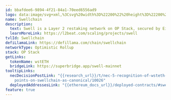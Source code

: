 ```yaml
---
id: bbafdee6-9894-4f21-84a1-70eed6556ad9
logo: data:image/svg+xml,%3Csvg%20width%3D%22200%22%20height%3D%22200%22%20viewBox%3D%220%200%20200%20200%22%20fill%3D%22none%22%20xmlns%3D%22http%3A%2F%2Fwww.w3.org%2F2000%2Fsvg%22%3E%0A%3Cg%20id%3D%22swell%22%3E%0A%3Cg%20id%3D%22Vector%22%20filter%3D%22url(%23filter0_f_20440_14773)%22%3E%0A%3Cpath%20d%3D%22M155.054%20101.195L154.906%20101.351C154.837%20101.423%20154.766%20101.494%20154.695%20101.565L114.004%20142.192C106.916%20149.269%2095.4234%20149.269%2088.335%20142.192L77.0981%20130.973C76.3015%20130.181%2076.2999%20128.893%2077.0928%20128.097C77.3262%20127.863%2077.613%20127.689%2077.9284%20127.59C89.9726%20123.872%2099.7589%20119.58%20107.287%20114.715C125.216%20103.127%20141.138%2098.6207%20155.054%20101.195ZM146.523%2067.7746C161.547%2072.5089%20159.793%2083.5613%20159.993%2087.9185C143.54%2079.2908%20123.747%2082.4531%20100.613%2097.4049C83.3701%20108.549%2068.9265%20113.144%2057.2823%20111.189C45.6381%20109.234%2043.0188%2095.0127%2042.498%2091.2336C55.2929%2097.7032%2072.4398%2093.99%2093.9384%2080.0951C113.972%2067.1473%20131.5%2063.0403%20146.523%2067.7746ZM114.004%2035.308L124.563%2045.8484C125.358%2046.6419%20125.359%2047.9304%20124.566%2048.7258C124.283%2049.0096%20123.922%2049.2033%20123.529%2049.2825C108.244%2052.3619%2096.0203%2056.8628%2086.8571%2062.7852C71.155%2072.9338%2057.7741%2077.6508%2046.7147%2076.9364L46.7159%2076.9334L88.335%2035.308C95.4234%2028.2307%20106.916%2028.2307%20114.004%2035.308Z%22%20fill%3D%22url(%23paint0_linear_20440_14773)%22%20fill-opacity%3D%220.5%22%2F%3E%0A%3C%2Fg%3E%0A%3Cpath%20id%3D%22Vector_2%22%20d%3D%22M155.054%20113.695L154.906%20113.851C154.837%20113.923%20154.766%20113.994%20154.695%20114.065L114.004%20154.692C106.916%20161.769%2095.4234%20161.769%2088.335%20154.692L77.0981%20143.473C76.3015%20142.681%2076.2999%20141.393%2077.0928%20140.597C77.3262%20140.363%2077.613%20140.189%2077.9284%20140.09C89.9726%20136.372%2099.7589%20132.08%20107.287%20127.215C125.216%20115.627%20141.138%20111.121%20155.054%20113.695ZM146.523%2080.2746C161.547%2085.0089%20159.793%2096.0613%20159.993%20100.418C143.54%2091.7908%20123.747%2094.9531%20100.613%20109.905C83.3701%20121.049%2068.9265%20125.644%2057.2823%20123.689C45.6381%20121.734%2043.0188%20107.513%2042.498%20103.734C55.2929%20110.203%2072.4398%20106.49%2093.9384%2092.5951C113.972%2079.6473%20131.5%2075.5403%20146.523%2080.2746ZM114.004%2047.808L124.563%2058.3484C125.358%2059.1419%20125.359%2060.4304%20124.566%2061.2258C124.283%2061.5096%20123.922%2061.7033%20123.529%2061.7825C108.244%2064.8619%2096.0203%2069.3628%2086.8571%2075.2852C71.155%2085.4338%2057.7741%2090.1508%2046.7147%2089.4364L46.7159%2089.4334L88.335%2047.808C95.4234%2040.7307%20106.916%2040.7307%20114.004%2047.808Z%22%20fill%3D%22url(%23paint1_linear_20440_14773)%22%2F%3E%0A%3C%2Fg%3E%0A%3Cdefs%3E%0A%3Cfilter%20id%3D%22filter0_f_20440_14773%22%20x%3D%2228.498%22%20y%3D%2216%22%20width%3D%22145.494%22%20height%3D%22145.5%22%20filterUnits%3D%22userSpaceOnUse%22%20color-interpolation-filters%3D%22sRGB%22%3E%0A%3CfeFlood%20flood-opacity%3D%220%22%20result%3D%22BackgroundImageFix%22%2F%3E%0A%3CfeBlend%20mode%3D%22normal%22%20in%3D%22SourceGraphic%22%20in2%3D%22BackgroundImageFix%22%20result%3D%22shape%22%2F%3E%0A%3CfeGaussianBlur%20stdDeviation%3D%227%22%20result%3D%22effect1_foregroundBlur_20440_14773%22%2F%3E%0A%3C%2Ffilter%3E%0A%3ClinearGradient%20id%3D%22paint0_linear_20440_14773%22%20x1%3D%22101.245%22%20y1%3D%2230%22%20x2%3D%22100.093%22%20y2%3D%22228.137%22%20gradientUnits%3D%22userSpaceOnUse%22%3E%0A%3Cstop%20stop-color%3D%22%233068EF%22%2F%3E%0A%3Cstop%20offset%3D%221%22%20stop-color%3D%22%231322AC%22%2F%3E%0A%3C%2FlinearGradient%3E%0A%3ClinearGradient%20id%3D%22paint1_linear_20440_14773%22%20x1%3D%22101.245%22%20y1%3D%2242.5%22%20x2%3D%22100.093%22%20y2%3D%22240.637%22%20gradientUnits%3D%22userSpaceOnUse%22%3E%0A%3Cstop%20stop-color%3D%22%233068EF%22%2F%3E%0A%3Cstop%20offset%3D%221%22%20stop-color%3D%22%231322AC%22%2F%3E%0A%3C%2FlinearGradient%3E%0A%3C%2Fdefs%3E%0A%3C%2Fsvg%3E%0A
name: Swellchain
description:
  text: Swell is a Layer 2 restaking network on OP Stack, secured by EigenLayer.
  learnMoreLink: https://l2beat.com/scaling/projects/swell
tvlId: Swellchain
defiLlamaLink: https://defillama.com/chain/swellchain
networkType: Optimistic Rollup
stack: OP Stack
getLinks:
  tokenName: wstETH
  bridgeLink: https://superbridge.app/swell-mainnet
tooltipLinks:
  necDecisionPostLink: "{{research_url}}/t/nec-5-recognition-of-wsteth-bridge-end\
    points-on-swellchain-as-canonical/10026"
  deployedAddressesLink: "{{ethereum_docs_url}}/deployed-contracts/#swell"
feature: true
---
```


